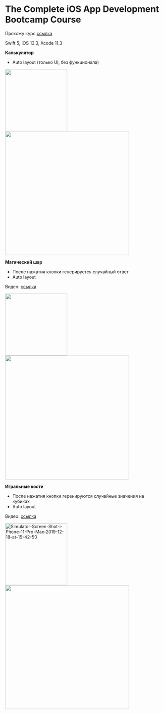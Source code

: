 # The Complete iOS App Development Bootcamp Course

Прохожу курс [ссылка](https://www.udemy.com/course/ios-13-app-development-bootcamp/?utm_source=adwords&utm_medium=udemyads&utm_campaign=Swift_v.PROF_la.EN_cc.ROW_ti.7956&utm_content=deal4584&utm_term=_._ag_81264461025_._ad_394028038225_._kw__._de_c_._dm__._pl__._ti_dsa-774930029729_._li_1001492_._pd__._&matchtype=b&gclid=Cj0KCQiA0NfvBRCVARIsAO4930mEnJVSuuVjcTRklx4ed-qzkRBVU_G5_eX0nDnTl7zAaH4pj4GfcyAaAjBSEALw_wcB)

Swift 5, iOS 13.3, Xcode 11.3

<b>Калькулятор</b>
- Auto layout (только UI, без функционала)

<a href="https://ibb.co/y6YD5Q0"><img src="https://i.ibb.co/Htx0YH7/Screenshot-2019-12-18-at-16-39-26.png" width="200"></a>
<a href="https://ibb.co/Scw31hn"><img src="https://i.ibb.co/ypFQMwy/Screenshot-2019-12-18-at-16-39-45.png" width="400"></a>

<b>Магический шар</b>
- После нажатия кнопки генерируется случайный ответ
- Auto layout

Видео: [ссылка](https://drive.google.com/open?id=1y2XPb_XxgcZRGI88Tv9Ya4DTOt8P3WaG)

<a href="https://ibb.co/fpLmfDB"><img src="https://i.ibb.co/d2xnFm1/Screenshot-2019-12-18-at-16-39-10.png" width="200"></a>
<a href="https://ibb.co/vs0JR7r"><img src="https://i.ibb.co/yhH87wM/Screenshot-2019-12-18-at-16-38-58.png" width="400"></a>

<b>Игральные кости</b>
- После нажатия кнопки геренируются случайные значения на кубиках
- Auto layout

Видео: [ссылка](https://drive.google.com/open?id=12Sx2G4qg-CmFcaacLBhIBxFt-9gNUdmA)

<a href="https://ibb.co/0VS2XCG"><img src="https://i.ibb.co/CsZ8tbH/Simulator-Screen-Shot-i-Phone-11-Pro-Max-2019-12-18-at-15-42-50.png" alt="Simulator-Screen-Shot-i-Phone-11-Pro-Max-2019-12-18-at-15-42-50" width="200"></a>
<a href="https://ibb.co/kD6wYPh"><img src="https://i.ibb.co/5jxSqJ5/Screenshot-2019-12-18-at-16-38-37.png" width="400"></a>
